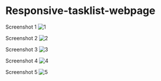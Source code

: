 # Responsive-tasklist-webpage




Screenshot 1
![1](https://cloud.githubusercontent.com/assets/24657693/23832654/1b6ec016-075f-11e7-9ecd-6a79b96cd6ee.PNG)

Screenshot 2
![2](https://cloud.githubusercontent.com/assets/24657693/23832655/1b722f26-075f-11e7-8536-b621278a5def.PNG)

Screenshot 3
![3](https://cloud.githubusercontent.com/assets/24657693/23832656/1b74411c-075f-11e7-81be-5a6aec777663.PNG)

Screenshot 4
![4](https://cloud.githubusercontent.com/assets/24657693/23832657/1b822f52-075f-11e7-9a51-33d0f949f605.PNG)

Screenshot 5
![5](https://cloud.githubusercontent.com/assets/24657693/23832653/1b40e90c-075f-11e7-9948-489c260d8df7.PNG)
